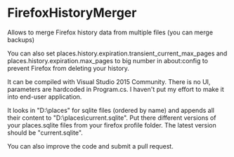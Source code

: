 # FirefoxHistoryMerger
Allows to merge Firefox history data from multiple files (you can merge backups)

You can also set places.history.expiration.transient_current_max_pages and places.history.expiration.max_pages to big number in about:config to prevent Firefox from deleting your history.

It can be compiled with Visual Studio 2015 Community. There is no UI, parameters are hardcoded in Program.cs. I haven't put my effort to make it into end-user application.

It looks in "D:\places\" for sqlite files (ordered by name) and appends all their content to "D:\places\current.sqlite". Put there different versions of your places.sqlite files from your firefox profile folder. The latest version should be "current.sqlite".

You can also improve the code and submit a pull request.
